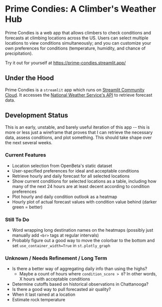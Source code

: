 # Prime Condies: A Climber's Weather Hub

Prime Condies is a web app that allows climbers to check conditions and forecasts at climbing locations across the US. Users can select multiple locations to view conditions simultaneously; and you can customize your own preferences for conditions (temperature, humidity, and chance of precipitation).

Try it out for yourself at https://prime-condies.streamlit.app/

## Under the Hood

Prime Condies is a `streamlit` app which runs on [Streamlit Community Cloud](https://streamlit.io/cloud). It accesses the [National Weather Service's API](https://www.weather.gov/documentation/services-web-api) to retrieve forecast data.

## Development Status 

This is an early, unstable, and barely useful iteration of this app -- this is more or less just a wireframe that proves that I can retrieve the necessary data, assess conditions, and plot something. This should take shape over the next several weeks. 

### Current Features

* Location selection from OpenBeta's static dataset
* User-specified preferences for ideal and acceptable conditions
* Retrieve hourly and daily forecast for all selected locations
* Show current conditions for selected locations as a table, including how many of the next 24 hours are at least decent according to condition preferences
* Plot hourly and daily condition outlook as a heatmap
* Hourly plot of actual forecast values with condition value behind (darker green = better)

### Still To Do

* Word wrapping long destination names on the heatmaps (possibly just manually add `<br>` tags at regular intervals)
* Probably figure out a good way to move the colorbar to the bottom and set `use_container_width=True` in `st.plotly_graph`

### Unknown / Needs Refinement / Long Term

* Is there a better way of aggregating daily info than using the highs?
  * Maybe a count of hours where `condition_score > 0`? In other words, X hours with acceptable conditions
* Determine cutoffs based on historical observations in Chattanooga?
* Is there a good way to pull forecasted air quality?
* When it last rained at a location
* Estimate rock temperature